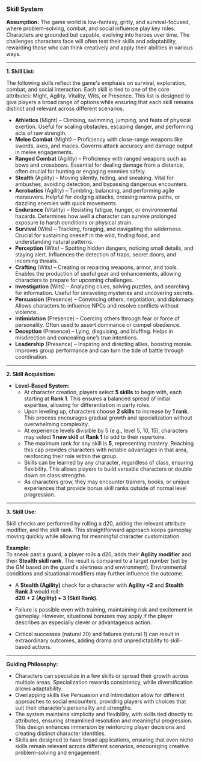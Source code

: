### Skill System

**Assumption:**
The game world is low-fantasy, gritty, and survival-focused, where problem-solving, combat, and social influence play key roles. Characters are grounded but capable, evolving into heroes over time. The challenges characters face will often test their skills and adaptability, rewarding those who can think creatively and apply their abilities in various ways.

---

**1. Skill List:**

The following skills reflect the game's emphasis on survival, exploration, combat, and social interaction. Each skill is tied to one of the core attributes: Might, Agility, Vitality, Wits, or Presence. This list is designed to give players a broad range of options while ensuring that each skill remains distinct and relevant across different scenarios.

- **Athletics** (Might) – Climbing, swimming, jumping, and feats of physical exertion. Useful for scaling obstacles, escaping danger, and performing acts of raw strength.
- **Melee Combat** (Might) – Proficiency with close-range weapons like swords, axes, and maces. Governs attack accuracy and damage output in melee engagements.
- **Ranged Combat** (Agility) – Proficiency with ranged weapons such as bows and crossbows. Essential for dealing damage from a distance, often crucial for hunting or engaging enemies safely.
- **Stealth** (Agility) – Moving silently, hiding, and sneaking. Vital for ambushes, avoiding detection, and bypassing dangerous encounters.
- **Acrobatics** (Agility) – Tumbling, balancing, and performing agile maneuvers. Helpful for dodging attacks, crossing narrow paths, or dazzling enemies with quick movements.
- **Endurance** (Vitality) – Resisting fatigue, hunger, or environmental hazards. Determines how well a character can survive prolonged exposure to harsh conditions or physical strain.
- **Survival** (Wits) – Tracking, foraging, and navigating the wilderness. Crucial for sustaining oneself in the wild, finding food, and understanding natural patterns.
- **Perception** (Wits) – Spotting hidden dangers, noticing small details, and staying alert. Influences the detection of traps, secret doors, and incoming threats.
- **Crafting** (Wits) – Creating or repairing weapons, armor, and tools. Enables the production of useful gear and enhancements, allowing characters to prepare for upcoming challenges.
- **Investigation** (Wits) – Analyzing clues, solving puzzles, and searching for information. Useful for unraveling mysteries and uncovering secrets.
- **Persuasion** (Presence) – Convincing others, negotiation, and diplomacy. Allows characters to influence NPCs and resolve conflicts without violence.
- **Intimidation** (Presence) – Coercing others through fear or force of personality. Often used to assert dominance or compel obedience.
- **Deception** (Presence) – Lying, disguising, and bluffing. Helps in misdirection and concealing one’s true intentions.
- **Leadership** (Presence) – Inspiring and directing allies, boosting morale. Improves group performance and can turn the tide of battle through coordination.

---

**2. Skill Acquisition:**

- **Level-Based System:**
  - At character creation, players select **5 skills** to begin with, each starting at **Rank 1**. This ensures a balanced spread of initial expertise, allowing for differentiation in party roles.
  - Upon leveling up, characters choose **2 skills** to increase by **1 rank**. This process encourages gradual growth and specialization without overwhelming complexity.
  - At experience levels divisible by 5 (e.g., level 5, 10, 15), characters may select **1 new skill** at **Rank 1** to add to their repertoire.
  - The maximum rank for any skill is **5**, representing mastery. Reaching this cap provides characters with notable advantages in that area, reinforcing their role within the group.
  - Skills can be learned by any character, regardless of class, ensuring flexibility. This allows players to build versatile characters or double down on class strengths.
  - As characters grow, they may encounter trainers, books, or unique experiences that provide bonus skill ranks outside of normal level progression.

---

**3. Skill Use:**

Skill checks are performed by rolling a d20, adding the relevant attribute modifier, and the skill rank. This straightforward approach keeps gameplay moving quickly while allowing for meaningful character customization.

**Example:**  
To sneak past a guard, a player rolls a d20, adds their **Agility modifier** and their **Stealth skill rank**. The result is compared to a target number (set by the GM based on the guard's alertness and environment). Environmental conditions and situational modifiers may further influence the outcome.

- A **Stealth (Agility)** check for a character with **Agility +2** and **Stealth Rank 3** would roll:  
  **d20 + 2 (Agility) + 3 (Skill Rank)**.  

- Failure is possible even with training, maintaining risk and excitement in gameplay. However, situational bonuses may apply if the player describes an especially clever or advantageous action.
- Critical successes (natural 20) and failures (natural 1) can result in extraordinary outcomes, adding drama and unpredictability to skill-based actions.

---

**Guiding Philosophy:**
- Characters can specialize in a few skills or spread their growth across multiple areas. Specialization rewards consistency, while diversification allows adaptability.
- Overlapping skills like Persuasion and Intimidation allow for different approaches to social encounters, providing players with choices that suit their character’s personality and strengths.
- The system maintains simplicity and flexibility, with skills tied directly to attributes, ensuring streamlined resolution and meaningful progression. This design enhances immersion by reinforcing player decisions and creating distinct character identities.
- Skills are designed to have broad applications, ensuring that even niche skills remain relevant across different scenarios, encouraging creative problem-solving and engagement.

